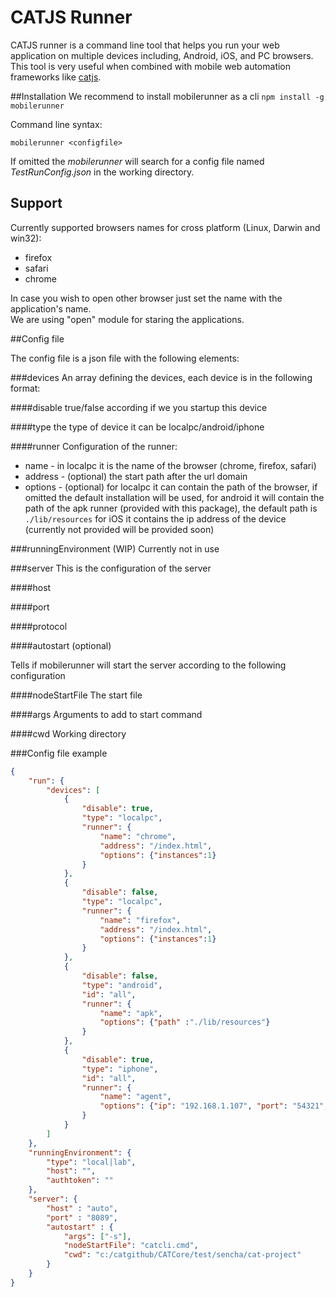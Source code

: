 # CATJS Runner

CATJS runner is a command line tool that helps you run your web application on multiple devices including, Android, iOS, and PC browsers.
This tool is very useful when combined with mobile web automation frameworks like [catjs](https://www.npmjs.org/package/catjs).


##Installation
We recommend to install mobilerunner as a cli
 `npm install -g mobilerunner`

 Command line syntax:

 `mobilerunner <configfile>`

 If omitted the *mobilerunner* will search for a config file named *TestRunConfig.json* in the working directory.  

## Support
 Currently supported browsers names for cross platform (Linux, Darwin and win32):  
 
 * firefox
 * safari
 * chrome
 
 In case you wish to open other browser just set the name with the application's name.  
 We are using "open" module for staring the applications.

##Config file

 The config file is a json file with the following elements:

###devices
 An array defining the devices, each device is in the following format:

####disable
true/false according if we you startup this device

####type
the type of device it can be localpc/android/iphone

####runner
Configuration of the runner:
* name - in localpc it is the name of the browser (chrome, firefox, safari)
* address - (optional) the start path after the url domain
* options - (optional) for localpc it can contain the path of the browser, if omitted the default installation will be used,
for android it will contain the path of the apk runner (provided with this package), the default path is `./lib/resources`
for iOS it contains the ip address of the device (currently not provided will be provided soon)

###runningEnvironment (WIP)
Currently not in use

###server
This is the configuration of the server

####host

####port

####protocol

####autostart (optional)

Tells if mobilerunner will start the server according to the following configuration

####nodeStartFile
The start file

####args
Arguments to add to start command

####cwd
Working directory


###Config file example

 ```json
 {
     "run": {
         "devices": [
             {
                 "disable": true,
                 "type": "localpc",
                 "runner": {
                     "name": "chrome",
                     "address": "/index.html",
                     "options": {"instances":1}
                 }
             },
             {
                 "disable": false,
                 "type": "localpc",
                 "runner": {
                     "name": "firefox",
                     "address": "/index.html",
                     "options": {"instances":1}
                 }
             },
             {
                 "disable": false,
                 "type": "android",
                 "id": "all",
                 "runner": {
                     "name": "apk",
                     "options": {"path" :"./lib/resources"}
                 }
             },
             {
                 "disable": true,
                 "type": "iphone",
                 "id": "all",
                 "runner": {
                     "name": "agent",
                     "options": {"ip": "192.168.1.107", "port": "54321", "path": "/cat"}
                 }
             }
         ]
     },
     "runningEnvironment": {
         "type": "local|lab",
         "host": "",
         "authtoken": ""
     },
     "server": {
         "host" : "auto",
         "port" : "8089",
         "autostart" : {
             "args": ["-s"],
             "nodeStartFile": "catcli.cmd",
             "cwd": "c:/catgithub/CATCore/test/sencha/cat-project"
         }
     }
 }
 ```
